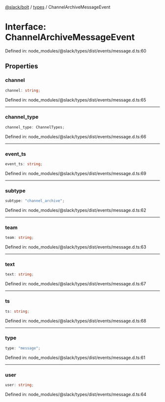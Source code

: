 [@slack/bolt](../../../../index.md) / [types](../index.md) / ChannelArchiveMessageEvent

# Interface: ChannelArchiveMessageEvent

Defined in: node\_modules/@slack/types/dist/events/message.d.ts:60

## Properties

### channel

```ts
channel: string;
```

Defined in: node\_modules/@slack/types/dist/events/message.d.ts:65

***

### channel\_type

```ts
channel_type: ChannelTypes;
```

Defined in: node\_modules/@slack/types/dist/events/message.d.ts:66

***

### event\_ts

```ts
event_ts: string;
```

Defined in: node\_modules/@slack/types/dist/events/message.d.ts:69

***

### subtype

```ts
subtype: "channel_archive";
```

Defined in: node\_modules/@slack/types/dist/events/message.d.ts:62

***

### team

```ts
team: string;
```

Defined in: node\_modules/@slack/types/dist/events/message.d.ts:63

***

### text

```ts
text: string;
```

Defined in: node\_modules/@slack/types/dist/events/message.d.ts:67

***

### ts

```ts
ts: string;
```

Defined in: node\_modules/@slack/types/dist/events/message.d.ts:68

***

### type

```ts
type: "message";
```

Defined in: node\_modules/@slack/types/dist/events/message.d.ts:61

***

### user

```ts
user: string;
```

Defined in: node\_modules/@slack/types/dist/events/message.d.ts:64

